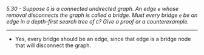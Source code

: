 *5.30 - Suppose `G` is a connected undirected graph. An edge `e` whose removal disconnects the graph is called a bridge. Must every bridge `e` be an edge in a depth-first search tree of `G`? Give a proof or a counterexample.*  
***
- Yes, every bridge should be an edge, since that edge is a bridge node that will disconnect the graph.
